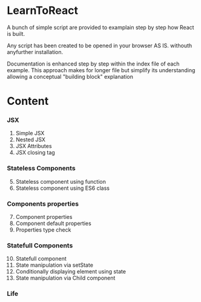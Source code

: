 # LearnToReact

A bunch of simple script are provided to examplain step by step how React is built.

Any script has been created to be opened in your browser AS IS. withouth anyfurther installation.

Documentation is enhanced step by step within the index file of each example.
This approach makes for longer file but simplify its understanding allowing  a conceptual "building block" explanation 

# Content

### JSX

1. Simple JSX
2. Nested JSX
3. JSX Attributes
4. JSX closing tag

### Stateless Components

5. Stateless component using function
6. Stateless component using ES6 class 

### Components properties 

7. Component properties
8. Component default properties
9. Properties type check

### Statefull Components

10. Statefull component 
11. State manipulation via setState 
12. Conditionally displaying element using state
13. State manipulation via Child component

### Life